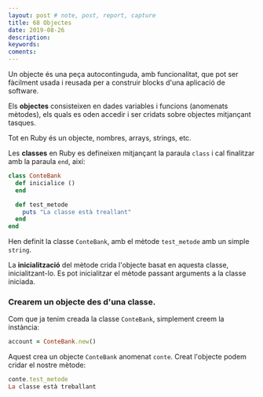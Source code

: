 ```yaml
---
layout: post # note, post, report, capture
title: 68 Objectes
date: 2019-08-26
description: 
keywords: 
coments: 
---
```


Un objecte és una peça autocontinguda, amb funcionalitat, que pot ser fàcilment usada i reusada per a construir blocks d'una aplicació de software.

Els **objectes** consisteixen en dades variables i funcions (anomenats mètodes), els quals es oden accedir i ser cridats sobre objectes mitjançant tasques.

Tot en Ruby és un objecte, nombres, arrays, strings, etc.

Les **classes** en Ruby es defineixen mitjançant la paraula `class` i cal finalitzar amb la paraula `end`, així:

```Ruby
class ConteBank
  def inicialice ()
  end

  def test_metode
    puts "La classe està treallant"
  end
end
```

Hen definit la classe `ConteBank`, amb el mètode `test_metode` amb un simple `string`.

La **inicialització** del mètode crida l'objecte basat en aquesta classe, inicialitzant-lo. Es pot inicialitzar el mètode passant arguments a la classe iniciada.

### Crearem un **objecte** des d'una **classe**.

Com que ja tenim creada la classe `ConteBank`, simplement creem la instància:

```Ruby
account = ConteBank.new()
```

Aquest crea un objecte `ConteBank` anomenat `conte`. Creat l'objecte podem cridar el nostre mètode:

```Ruby
conte.test_metode
La classe està treballant
```

